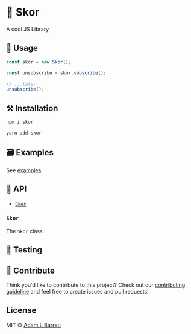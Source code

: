 # 👑 Skor

A cool JS Library

## :mag_right: Usage

```ts
const skor = new Skor();

const unsubscribe = skor.subscribe();

// ...later
unsubscribe();
```

## :hammer_and_pick: Installation

```sh
npm i skor
```

```sh
yarn add skor
```

## :card_file_box: Examples

See [examples](../examples)

## :book: API

- [`Skor`](#skor)

### `Skor`

The `Skor` class.

## :test_tube: Testing

## :seedling: Contribute

Think you'd like to contribute to this project? Check out our [contributing guideline](../CONTRIBUTING.md) and feel free to create issues and pull requests!

## License

MIT © [Adam L Barrett](../LICENSE)
